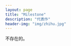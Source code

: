 ```yaml
---
layout: page
title: "Milestone"
description: "代表作"
header-img: "img/zhihu.jpg"
---
```


不存在的。







